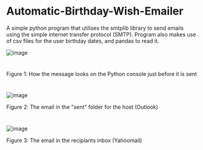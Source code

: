 # Automatic-Birthday-Wish-Emailer
A simple python program that utilises the smtplib library to send emails using the simple internet transfer protocol (SMTP). Program also makes use of csv files for the user birthday dates, and pandas to read it.

![image](https://user-images.githubusercontent.com/96390217/185788513-78d88382-10d9-4b63-acd3-f61ba5785be2.png)
#
Figure 1: How the message looks on the Python console just before it is sent
#
![image](https://user-images.githubusercontent.com/96390217/185788572-d4b840eb-70e8-44fd-acbc-1a1c3e91b45e.png)

Figure 2: The email in the "sent" folder for the host (Outlook)
#

![image](https://user-images.githubusercontent.com/96390217/185788627-4a4c1010-f452-4c53-9b28-4f1f4b2848f5.png)

Figure 3: The email in the recipiants inbox (Yahoomail)
